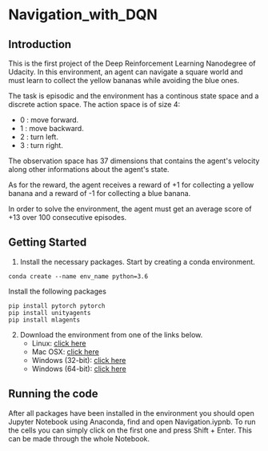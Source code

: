 # Navigation_with_DQN

## Introduction

This is the first project of the Deep Reinforcement Learning Nanodegree of Udacity. In this environment, an agent can navigate a square world and must learn to collect the yellow bananas while avoiding the blue ones.

The task is episodic and the environment has a continous state space and a discrete action space.
The action space is of size 4:
* 0 : move forward.
* 1 : move backward.
* 2 : turn left.
* 3 : turn right.

The observation space has 37 dimensions that contains the agent's velocity along other informations about the agent's state.

As for the reward, the agent receives a reward of +1 for collecting a yellow banana and a reward of -1 for collecting a blue banana.

In order to solve the environment, the agent must get an average score of +13 over 100 consecutive episodes.

## Getting Started
1. Install the necessary packages. 
   Start by creating a conda environment.

```
conda create --name env_name python=3.6
```
Install the following packages
 ```
pip install pytorch pytorch
pip install unityagents
pip install mlagents
```
2. Download the environment from one of the links below.
    - Linux: [click here](https://s3-us-west-1.amazonaws.com/udacity-drlnd/P1/Banana/Banana_Linux.zip)
    - Mac OSX: [click here](https://s3-us-west-1.amazonaws.com/udacity-drlnd/P1/Banana/Banana.app.zip)
    - Windows (32-bit): [click here](https://s3-us-west-1.amazonaws.com/udacity-drlnd/P1/Banana/Banana_Windows_x86.zip)
    - Windows (64-bit): [click here](https://s3-us-west-1.amazonaws.com/udacity-drlnd/P1/Banana/Banana_Windows_x86_64.zip)

## Running the code
After all packages have been installed in the environment you should open Jupyter Notebook using Anaconda, find and open Navigation.iypnb. To run the cells you can simply click on the first one and press Shift + Enter. This can be made through the whole Notebook.
 
